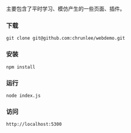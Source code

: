 主要包含了平时学习、模仿产生的一些页面、插件。

### 下载 

```
git clone git@github.com:chrunlee/webdemo.git
```

### 安装

```
npm install
```

### 运行 
```
node index.js
```

### 访问
```
http://localhost:5300
```